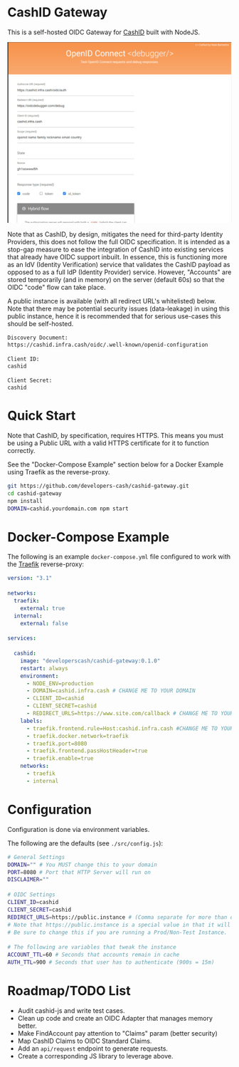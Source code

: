 # CashID Gateway

This is a self-hosted OIDC Gateway for [CashID](https://gitlab.com/cashid/protocol-specification) built with NodeJS.

![Example](/cashid-gateway.gif?raw=true "Example")

Note that as CashID, by design, mitigates the need for third-party Identity Providers, this does not follow the full OIDC specification. It is intended as a stop-gap measure to ease the integration of CashID into existing services that already have OIDC support inbuilt. In essence, this is functioning more as an IdV (Identity Verification) service that validates the CashID payload as opposed to as a full IdP (Identity Provider) service. However, "Accounts" are stored temporarily (and in memory) on the server (default 60s) so that the OIDC "code" flow can take place.

A public instance is available (with all redirect URL's whitelisted) below. Note that there may be potential security issues (data-leakage) in using this public instance, hence it is recommended that for serious use-cases this should be self-hosted.

```
Discovery Document:
https://cashid.infra.cash/oidc/.well-known/openid-configuration

Client ID:
cashid

Client Secret:
cashid
```

# Quick Start

Note that CashID, by specification, requires HTTPS. This means you must be using a Public URL with a valid HTTPS certificate for it to function correctly.

See the "Docker-Compose Example" section below for a Docker Example using Traefik as the reverse-proxy.

```sh
git https://github.com/developers-cash/cashid-gateway.git
cd cashid-gateway
npm install
DOMAIN=cashid.yourdomain.com npm start
```

# Docker-Compose Example

The following is an example `docker-compose.yml` file configured to work with the [Traefik](https://traefik.io) reverse-proxy:

```yml
version: "3.1"

networks:
  traefik:
    external: true
  internal:
    external: false

services:
      
  cashid:
    image: "developerscash/cashid-gateway:0.1.0"
    restart: always
    environment:
      - NODE_ENV=production
      - DOMAIN=cashid.infra.cash # CHANGE ME TO YOUR DOMAIN
      - CLIENT_ID=cashid
      - CLIENT_SECRET=cashid
      - REDIRECT_URLS=https://www.site.com/callback # CHANGE ME TO YOUR OAUTH/OIDC CALLBACK URL
    labels:
      - traefik.frontend.rule=Host:cashid.infra.cash #CHANGE ME TO YOUR DOMAIN
      - traefik.docker.network=traefik
      - traefik.port=8080
      - traefik.frontend.passHostHeader=true
      - traefik.enable=true
    networks:
      - traefik
      - internal
```

# Configuration

Configuration is done via environment variables.

The following are the defaults (see `./src/config.js`):

```sh
# General Settings
DOMAIN="" # You MUST change this to your domain
PORT=8080 # Port that HTTP Server will run on
DISCLAIMER=""

# OIDC Settings
CLIENT_ID=cashid
CLIENT_SECRET=cashid
REDIRECT_URLS=https://public.instance # (Comma separate for more than one)
# Note that https://public.instance is a special value in that it will whitelist ALL URL's.
# Be sure to change this if you are running a Prod/Non-Test Instance.

# The following are variables that tweak the instance
ACCOUNT_TTL=60 # Seconds that accounts remain in cache
AUTH_TTL=900 # Seconds that user has to authenticate (900s = 15m)
```

# Roadmap/TODO List

- Audit cashid-js and write test cases.
- Clean up code and create an OIDC Adapter that manages memory better.
- Make FindAccount pay attention to "Claims" param (better security)
- Map CashID Claims to OIDC Standard Claims.
- Add an `api/request` endpoint to generate requests.
- Create a corresponding JS library to leverage above.
